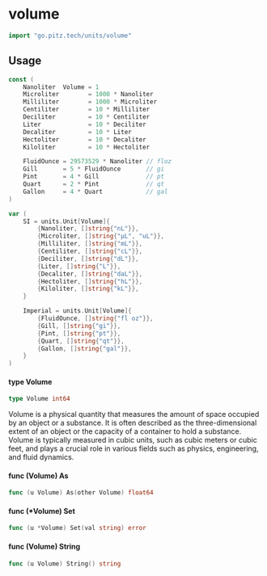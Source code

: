 # volume

```go
import "go.pitz.tech/units/volume"
```

## Usage

```go
const (
	Nanoliter  Volume = 1
	Microliter        = 1000 * Nanoliter
	Milliliter        = 1000 * Microliter
	Centiliter        = 10 * Milliliter
	Deciliter         = 10 * Centiliter
	Liter             = 10 * Deciliter
	Decaliter         = 10 * Liter
	Hectoliter        = 10 * Decaliter
	Kiloliter         = 10 * Hectoliter

	FluidOunce = 29573529 * Nanoliter // floz
	Gill       = 5 * FluidOunce       // gi
	Pint       = 4 * Gill             // pt
	Quart      = 2 * Pint             // qt
	Gallon     = 4 * Quart            // gal
)
```

```go
var (
	SI = units.Unit[Volume]{
		{Nanoliter, []string{"nL"}},
		{Microliter, []string{"μL", "uL"}},
		{Milliliter, []string{"mL"}},
		{Centiliter, []string{"cL"}},
		{Deciliter, []string{"dL"}},
		{Liter, []string{"L"}},
		{Decaliter, []string{"daL"}},
		{Hectoliter, []string{"hL"}},
		{Kiloliter, []string{"kL"}},
	}

	Imperial = units.Unit[Volume]{
		{FluidOunce, []string{"fl oz"}},
		{Gill, []string{"gi"}},
		{Pint, []string{"pt"}},
		{Quart, []string{"qt"}},
		{Gallon, []string{"gal"}},
	}
)
```

#### type Volume

```go
type Volume int64
```

Volume is a physical quantity that measures the amount of space occupied by an
object or a substance. It is often described as the three-dimensional extent of
an object or the capacity of a container to hold a substance. Volume is
typically measured in cubic units, such as cubic meters or cubic feet, and plays
a crucial role in various fields such as physics, engineering, and fluid
dynamics.

#### func (Volume) As

```go
func (u Volume) As(other Volume) float64
```

#### func (\*Volume) Set

```go
func (u *Volume) Set(val string) error
```

#### func (Volume) String

```go
func (u Volume) String() string
```
